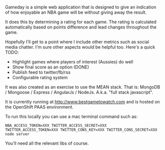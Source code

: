 Gameday is a simple web application that is designed to give an indication of how enjoyable an NBA game will be without giving away the result.

It does this by determining a rating for each game.  The rating is calculated automatically based on points difference and lead changes throughout the game.

Hopefully I'll get to a point where I include other metrics such as social media chatter.  I'm sure other aspects would be helpful too.  Here's a quick TODO:

- Highlight games where players of interest (Aussies) do well
- Show final score as an option (DONE)
- Publish feed to twitter/fb/rss
- Configurable rating system

It was also created as an exercise to use the MEAN stack.  That is: MongoDB / Mongoose / Express / AngularJs / NodeJs.  A.k.a. "full stack javascript".

It is currently running at http://www.bestgametowatch.com and is hosted on the OpenShift PAAS environment.

To run this locally you can use a mac terminal command such as:

    NBA_ACCESS_TOKEN=XXX TWITTER_ACCESS_SECRET=XXX TWITTER_ACCESS_TOKEN=XXX TWITTER_CONS_KEY=XXX TWITTER_CONS_SECRET=XXX node server

You'll need all the relevant libs of course.
